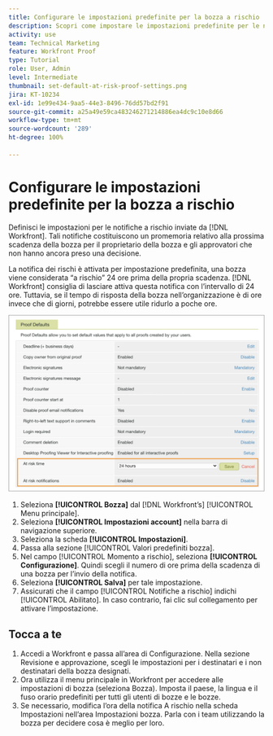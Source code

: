 ```yaml
---
title: Configurare le impostazioni predefinite per la bozza a rischio
description: Scopri come impostare le impostazioni predefinite per le notifiche a rischio come parte delle impostazioni di bozza.
activity: use
team: Technical Marketing
feature: Workfront Proof
type: Tutorial
role: User, Admin
level: Intermediate
thumbnail: set-default-at-risk-proof-settings.png
jira: KT-10234
exl-id: 1e99e434-9aa5-44e3-8496-76dd57bd2f91
source-git-commit: a25a49e59ca483246271214886ea4dc9c10e8d66
workflow-type: tm+mt
source-wordcount: '289'
ht-degree: 100%

---
```


# Configurare le impostazioni predefinite per la bozza a rischio

Definisci le impostazioni per le notifiche a rischio inviate da [!DNL Workfront]. Tali notifiche costituiscono un promemoria relativo alla prossima scadenza della bozza per il proprietario della bozza e gli approvatori che non hanno ancora preso una decisione.

La notifica dei rischi è attivata per impostazione predefinita, una bozza viene considerata “a rischio” 24 ore prima della propria scadenza. [!DNL Workfront] consiglia di lasciare attiva questa notifica con l’intervallo di 24 ore. Tuttavia, se il tempo di risposta della bozza nell’organizzazione è di ore invece che di giorni, potrebbe essere utile ridurlo a poche ore.

![Impostazioni bozza per le notifiche a rischio](assets/proof-system-setups-at-risk-default-1.png)

1. Seleziona **[!UICONTROL Bozza]** dal [!DNL Workfront’s] [!UICONTROL Menu principale].
1. Seleziona **[!UICONTROL Impostazioni account]** nella barra di navigazione superiore.
1. Seleziona la scheda **[!UICONTROL Impostazioni]**.
1. Passa alla sezione [!UICONTROL Valori predefiniti bozza].
1. Nel campo [!UICONTROL Momento a rischio], seleziona **[!UICONTROL Configurazione]**. Quindi scegli il numero di ore prima della scadenza di una bozza per l’invio della notifica.
1. Seleziona **[!UICONTROL Salva]** per tale impostazione.
1. Assicurati che il campo [!UICONTROL Notifiche a rischio] indichi [!UICONTROL Abilitato]. In caso contrario, fai clic sul collegamento per attivare l’impostazione.

## Tocca a te

1. Accedi a Workfront e passa all’area di Configurazione. Nella sezione Revisione e approvazione, scegli le impostazioni per i destinatari e i non destinatari della bozza designati.
1. Ora utilizza il menu principale in Workfront per accedere alle impostazioni di bozza (seleziona Bozza). Imposta il paese, la lingua e il fuso orario predefiniti per tutti gli utenti di bozze e le bozze.
1. Se necessario, modifica l’ora della notifica A rischio nella scheda Impostazioni nell’area Impostazioni bozza. Parla con i team utilizzando la bozza per decidere cosa è meglio per loro.

<!--
Lean More URLs
-->
